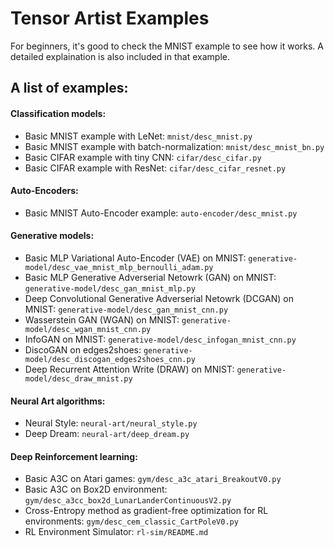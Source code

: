 # Tensor Artist Examples

For beginners, it's good to check the MNIST example to see how it works. A detailed explaination is also included in
that example.

## A list of examples:

#### Classification models:
+ Basic MNIST example with LeNet: `mnist/desc_mnist.py`
+ Basic MNIST example with batch-normalization: `mnist/desc_mnist_bn.py`
+ Basic CIFAR example with tiny CNN: `cifar/desc_cifar.py`
+ Basic CIFAR example with ResNet: `cifar/desc_cifar_resnet.py`

#### Auto-Encoders:
+ Basic MNIST Auto-Encoder example: `auto-encoder/desc_mnist.py`

#### Generative models:
+ Basic MLP Variational Auto-Encoder (VAE) on MNIST: `generative-model/desc_vae_mnist_mlp_bernoulli_adam.py`
+ Basic MLP Generative Adverserial Netowrk (GAN) on MNIST: `generative-model/desc_gan_mnist_mlp.py`
+ Deep Convolutional Generative Adverserial Netowrk (DCGAN) on MNIST: `generative-model/desc_gan_mnist_cnn.py`
+ Wasserstein GAN (WGAN) on MNIST: `generative-model/desc_wgan_mnist_cnn.py`
+ InfoGAN on MNIST: `generative-model/desc_infogan_mnist_cnn.py`
+ DiscoGAN on edges2shoes: `generative-model/desc_discogan_edges2shoes_cnn.py`
+ Deep Recurrent Attention Write (DRAW) on MNIST: `generative-model/desc_draw_mnist.py`

#### Neural Art algorithms:
+ Neural Style: `neural-art/neural_style.py`
+ Deep Dream: `neural-art/deep_dream.py`

#### Deep Reinforcement learning:
+ Basic A3C on Atari games: `gym/desc_a3c_atari_BreakoutV0.py`
+ Basic A3C on Box2D environment: `gym/desc_a3cc_box2d_LunarLanderContinuousV2.py`
+ Cross-Entropy method as gradient-free optimization for RL environments: `gym/desc_cem_classic_CartPoleV0.py`
+ RL Environment Simulator: `rl-sim/README.md`
